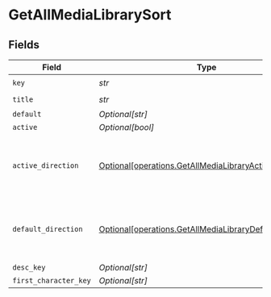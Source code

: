 # GetAllMediaLibrarySort


## Fields

| Field                                                                                                                    | Type                                                                                                                     | Required                                                                                                                 | Description                                                                                                              | Example                                                                                                                  |
| ------------------------------------------------------------------------------------------------------------------------ | ------------------------------------------------------------------------------------------------------------------------ | ------------------------------------------------------------------------------------------------------------------------ | ------------------------------------------------------------------------------------------------------------------------ | ------------------------------------------------------------------------------------------------------------------------ |
| `key`                                                                                                                    | *str*                                                                                                                    | :heavy_check_mark:                                                                                                       | N/A                                                                                                                      | titleSort                                                                                                                |
| `title`                                                                                                                  | *str*                                                                                                                    | :heavy_check_mark:                                                                                                       | N/A                                                                                                                      | Title                                                                                                                    |
| `default`                                                                                                                | *Optional[str]*                                                                                                          | :heavy_minus_sign:                                                                                                       | N/A                                                                                                                      | asc                                                                                                                      |
| `active`                                                                                                                 | *Optional[bool]*                                                                                                         | :heavy_minus_sign:                                                                                                       | N/A                                                                                                                      | false                                                                                                                    |
| `active_direction`                                                                                                       | [Optional[operations.GetAllMediaLibraryActiveDirection]](../../models/operations/getallmedialibraryactivedirection.md)   | :heavy_minus_sign:                                                                                                       | The direction of the sort. Can be either `asc` or `desc`.<br/>                                                           | asc                                                                                                                      |
| `default_direction`                                                                                                      | [Optional[operations.GetAllMediaLibraryDefaultDirection]](../../models/operations/getallmedialibrarydefaultdirection.md) | :heavy_minus_sign:                                                                                                       | The direction of the sort. Can be either `asc` or `desc`.<br/>                                                           | asc                                                                                                                      |
| `desc_key`                                                                                                               | *Optional[str]*                                                                                                          | :heavy_minus_sign:                                                                                                       | N/A                                                                                                                      | titleSort:desc                                                                                                           |
| `first_character_key`                                                                                                    | *Optional[str]*                                                                                                          | :heavy_minus_sign:                                                                                                       | N/A                                                                                                                      | /library/sections/2/firstCharacter                                                                                       |